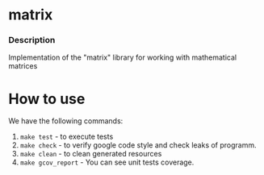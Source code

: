 # matrix

### Description
  Implementation of the "matrix" library for working with mathematical matrices
  

# How to use
We have the following commands:
  1. `make test` - to execute tests 
  2. `make check` - to verify google code style and check leaks of programm.
  3. `make clean` - to clean generated resources
  4. `make gcov_report` - You can see unit tests coverage.
